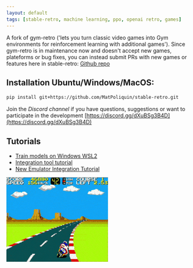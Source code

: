 ```yaml
---
layout: default
tags: [stable-retro, machine learning, ppo, openai retro, games]
---
```


A fork of gym-retro ('lets you turn classic video games into Gym environments for reinforcement learning with additional games').
Since gym-retro is in maintenance now and doesn't accept new games, plateforms or bug fixes, you can instead submit PRs with new games or features here in stable-retro: [Github repo](https://github.com/MatPoliquin/stable-retro)


## Installation Ubuntu/Windows/MacOS:
```bash
pip install git+https://github.com/MatPoliquin/stable-retro.git
```


Join the *Discord channel* if you have questions, suggestions or want to participate in the development
[https://discord.gg/dXuBSg3B4D](https://discord.gg/dXuBSg3B4D)


## Tutorials

*   [Train models on Windows WSL2](https://www.youtube.com/watch?v=LRgGSQGNZeE)
*   [Integration tool tutorial](https://youtube.com/playlist?list=PLmwlWbdWpZVtH6NXqWbrnWOf6SWv9nJBY)
*   [New Emulator Integration Tutorial](https://github.com/openai/retro/issues/169)

![hang-on](./assets/hang-on.gif)
